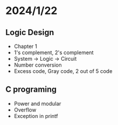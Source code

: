 # 2024/1/22

## Logic Design

* Chapter 1
* 1's complement, 2's complement
* System -> Logic -> Circuit
* Number conversion
* Excess code, Gray code, 2 out of 5 code

## C programing

* Power and modular
* Overflow
* Exception in printf
